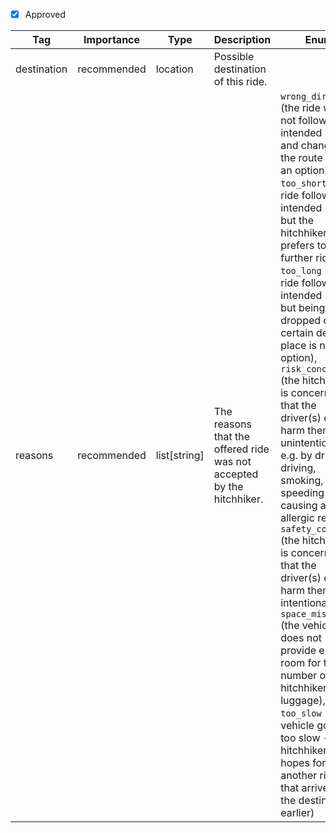 - [x] Approved

| Tag         | Importance   | Type      | Description                                   | Enum                                               | Example |
|-------------|--------------|-----------|-----------------------------------------------|----------------------------------------------------|---------|
| destination | recommended  | location  | Possible destination of this ride.            |                                                    |{latitude:52.4680333, longitude:13.2675331, is_exact: false}         |
| reasons      | recommended  | list[string]    | The reasons that the offered ride was not accepted by the hitchhiker.         | `wrong_direction` (the ride would not follow the intended route and changing the route is not an option), `too_short` (the ride follows the intended route but the hitchhiker prefers to get a further ride), `too_long` (the ride follows the intended route but being dropped of at a certain desired place is not an option), `risk_concern` (the hitchhiker is concerned that the driver(s) could harm them unintentionally e.g. by drunk driving, smoking, speeding or causing an allergic reactio), `safety_concern` (the hitchhiker is concerned that the driver(s) could harm them intentionally, `space_missing` (the vehicle does not provide enough room for the number of hitchhikers or luggage), `too_slow` (the vehicle goes too slow - the hitchhiker hopes for another ride that arrives at the destination earlier) |[wrong_direction, safety_concern]         |
